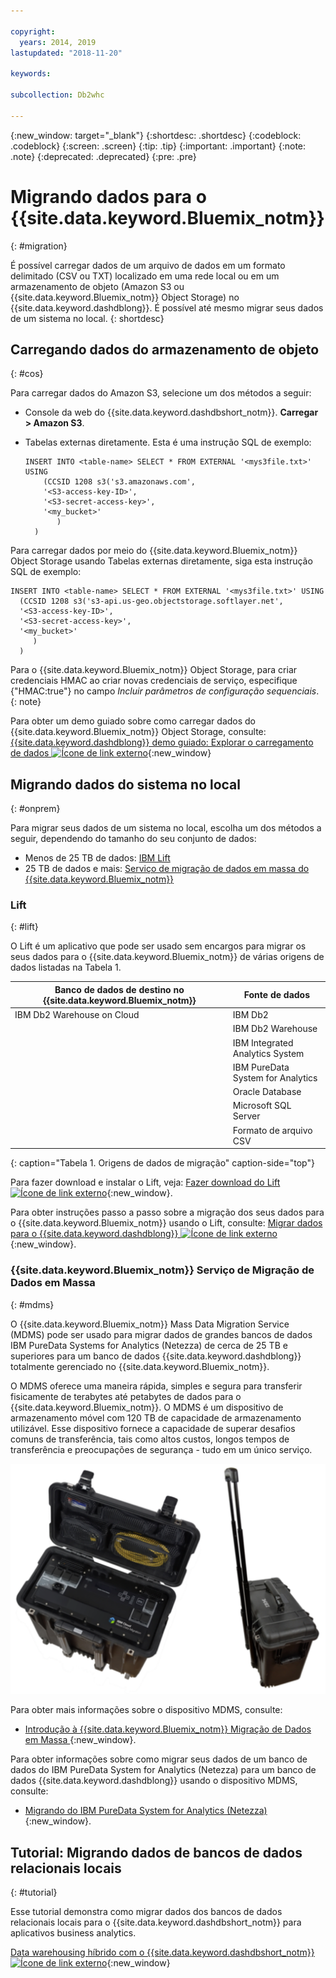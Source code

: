 ```yaml
---

copyright:
  years: 2014, 2019
lastupdated: "2018-11-20"

keywords:

subcollection: Db2whc

---
```


<!-- Attribute definitions --> 
{:new_window: target="_blank"}
{:shortdesc: .shortdesc}
{:codeblock: .codeblock}
{:screen: .screen}
{:tip: .tip}
{:important: .important}
{:note: .note}
{:deprecated: .deprecated}
{:pre: .pre}

# Migrando dados para o {{site.data.keyword.Bluemix_notm}}
{: #migration}

É possível carregar dados de um arquivo de dados em um formato delimitado (CSV ou TXT) localizado em uma rede local ou em um armazenamento de objeto (Amazon S3 ou {{site.data.keyword.Bluemix_notm}} Object Storage) no {{site.data.keyword.dashdblong}}. É possível até mesmo migrar seus dados de um sistema no local.
{: shortdesc}

## Carregando dados do armazenamento de objeto
{: #cos}

Para carregar dados do Amazon S3, selecione um dos métodos a seguir:
  * Console da web do {{site.data.keyword.dashdbshort_notm}}. **Carregar > Amazon S3**. 
  * Tabelas externas diretamente. Esta é uma instrução SQL de exemplo:

    ```
    INSERT INTO <table-name> SELECT * FROM EXTERNAL '<mys3file.txt>' USING
        (CCSID 1208 s3('s3.amazonaws.com',
        '<S3-access-key-ID>',
        '<S3-secret-access-key>',
        '<my_bucket>'
           )
      )      
    ```

Para carregar dados por meio do {{site.data.keyword.Bluemix_notm}} Object Storage usando Tabelas externas diretamente, siga esta instrução SQL de exemplo:

```
INSERT INTO <table-name> SELECT * FROM EXTERNAL '<mys3file.txt>' USING
  (CCSID 1208 s3('s3-api.us-geo.objectstorage.softlayer.net',
  '<S3-access-key-ID>',
  '<S3-secret-access-key>',
  '<my_bucket>'
     )
  )      
```

Para o {{site.data.keyword.Bluemix_notm}} Object Storage, para criar credenciais HMAC ao criar novas credenciais de serviço, especifique {"HMAC:true"} no campo *Incluir parâmetros de configuração sequenciais*.
{: note}

Para obter um demo guiado sobre como carregar dados do {{site.data.keyword.Bluemix_notm}} Object Storage, consulte: [{{site.data.keyword.dashdblong}} demo guiado: Explorar o carregamento de dados ![Ícone de link externo](../../icons/launch-glyph.svg "Ícone de link externo")](https://www.ibm.com/cloud/garage/demo/try-db2-warehouse-cloud){:new_window}

## Migrando dados do sistema no local
{: #onprem}

Para migrar seus dados de um sistema no local, escolha um dos métodos a seguir, dependendo do tamanho do seu conjunto de dados:
* Menos de 25 TB de dados: [IBM Lift](#lift)
* 25 TB de dados e mais: [Serviço de migração de dados em massa do {{site.data.keyword.Bluemix_notm}}](#mdms)

### Lift
{: #lift}

O Lift é um aplicativo que pode ser usado sem encargos para migrar os seus dados para o {{site.data.keyword.Bluemix_notm}} de várias origens de dados listadas na Tabela 1. 

| Banco de dados de destino no {{site.data.keyword.Bluemix_notm}} | Fonte de dados |
|------------------------------|-------------|
| IBM Db2 Warehouse on Cloud   | IBM Db2 |
|                              | IBM Db2 Warehouse |
|                              | IBM Integrated Analytics System |
|                              | IBM PureData System for Analytics |
|                              | Oracle Database |
|                              | Microsoft SQL Server |
|                              | Formato de arquivo CSV |
{: caption="Tabela 1. Origens de dados de migração" caption-side="top"}

Para fazer download e instalar o Lift, veja: [Fazer download do Lift ![Ícone de link externo](../../icons/launch-glyph.svg "Ícone de link externo")](https://lift.ng.bluemix.net/#download){:new_window}.

Para obter instruções passo a passo sobre a migração dos seus dados para o {{site.data.keyword.Bluemix_notm}} usando o Lift, consulte: [Migrar dados para o {{site.data.keyword.dashdblong}} ![Ícone de link externo](../../icons/launch-glyph.svg "Ícone de link externo")](https://lift.ng.bluemix.net/#docs){:new_window}.

### {{site.data.keyword.Bluemix_notm}}  Serviço de Migração de Dados em Massa
{: #mdms}

O {{site.data.keyword.Bluemix_notm}} Mass Data Migration Service (MDMS) pode ser usado para migrar dados de grandes bancos de dados IBM PureData Systems for Analytics (Netezza) de cerca de 25 TB e superiores para um banco de dados {{site.data.keyword.dashdblong}} totalmente gerenciado no {{site.data.keyword.Bluemix_notm}}.

O MDMS oferece uma maneira rápida, simples e segura para transferir fisicamente de terabytes até petabytes de dados para o {{site.data.keyword.Bluemix_notm}}. O MDMS é um dispositivo de armazenamento móvel com 120 TB de capacidade de armazenamento utilizável. Esse dispositivo fornece a capacidade de superar desafios comuns de transferência, tais como altos custos, longos tempos de transferência e preocupações de segurança - tudo em um único serviço.

![Visualização do dispositivo Mass Data Migration Service](images/mdms.svg)

Para obter mais informações sobre o dispositivo MDMS, consulte: 
- [ Introdução à  {{site.data.keyword.Bluemix_notm}}  Migração de Dados em Massa ](/docs/infrastructure/mass-data-migration/getting-started.html#getting-started-with-ibm-cloud-mass-data-migration){:new_window}.

Para obter informações sobre como migrar seus dados de um banco de dados do IBM PureData System for Analytics (Netezza) para um banco de dados {{site.data.keyword.dashdblong}} usando o dispositivo MDMS, consulte: 
- [Migrando do IBM PureData System for Analytics (Netezza)](/docs/services/Db2whc/pda_db2whc_mdms.html){:new_window}.

## Tutorial: Migrando dados de bancos de dados relacionais locais
{: #tutorial}

Esse tutorial demonstra como migrar dados dos bancos de dados relacionais locais para o {{site.data.keyword.dashdbshort_notm}} para aplicativos business analytics. 

[Data warehousing híbrido com o {{site.data.keyword.dashdbshort_notm}} ![Ícone de link externo](../../icons/launch-glyph.svg "Ícone de link externo")](https://www.ibm.com/cloud/garage/tutorials/ibm-db2-warehouse-on-cloud/hybrid-data-warehousing-with-db-2-warehouse-on-cloud){:new_window}

